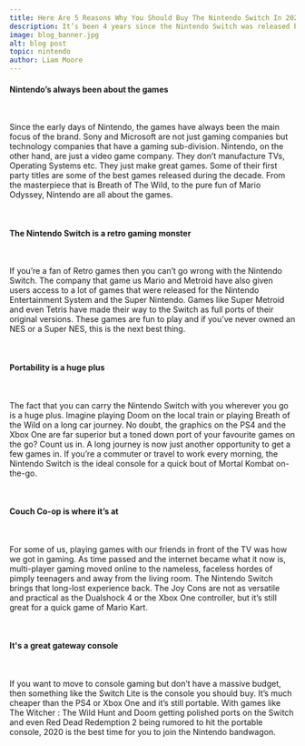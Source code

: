 ```yaml
---
title: Here Are 5 Reasons Why You Should Buy The Nintendo Switch In 2020
description: It’s been 4 years since the Nintendo Switch was released but the Japanese gaming giant is still an enigmatic player in India. Walk around any electronics store and you’ll see a ton of PlayStation 4’s and Xbox One’s but not a single Nintendo console in sight, but that’s all changing now as gamers have started getting their hands on the aforementioned Nintendo Switch and are having the time of their lives. If there was a good time to buy the Switch, this is it. With the amount of new games, old classics and upcoming titles on the platform, 2020 really is the best time to pick one up. We’ve listed 5 reasons why you, as a gamer, need to own a Switch in 2020. Read on.
image: blog_banner.jpg
alt: blog post
topic: nintendo
author: Liam Moore
---
```


#### Nintendo’s always been about the games ####

<br />

Since the early days of Nintendo, the games have always been the main focus of the brand. Sony and Microsoft are not just gaming companies but technology companies that have a gaming sub-division. Nintendo, on the other hand, are just a video game company. They don’t manufacture TVs, Operating Systems etc. They just make great games. Some of their first party titles are some of the best games released during the decade. From the masterpiece that is Breath of The Wild, to the pure fun of Mario Odyssey, Nintendo are all about the games. 

<br />

#### The Nintendo Switch is a retro gaming monster ####

<br />

If you’re a fan of Retro games then you can’t go wrong with the Nintendo Switch. The company that game us Mario and Metroid have also given users access to a lot of games that were released for the Nintendo Entertainment System and the Super Nintendo. Games like Super Metroid and even Tetris have made their way to the Switch as full ports of their original versions. These games are fun to play and if you’ve never owned an NES or a Super NES, this is the next best thing.

<br />

#### Portability is a huge plus ####

<br />

The fact that you can carry the Nintendo Switch with you wherever you go is a huge plus. Imagine playing Doom on the local train or playing Breath of the Wild on a long car journey. No doubt, the graphics on the PS4 and the Xbox One are far superior but a toned down port of your favourite games on the go? Count us in. A long journey is now just another opportunity to get a few games in. If you’re a commuter or travel to work every morning, the Nintendo Switch is the ideal console for a quick bout of Mortal Kombat on-the-go. 

<br />

#### Couch Co-op is where it’s at ####

<br />

For some of us, playing games with our friends in front of the TV was how we got in gaming. As time passed and the internet became what it now is, multi-player gaming moved online to the nameless, faceless hordes of pimply teenagers and away from the living room. The Nintendo Switch brings that long-lost experience back. The Joy Cons are not as versatile and practical as the Dualshock 4 or the Xbox One controller, but it’s still great for a quick game of Mario Kart. 

<br />

#### It's a great gateway console ####

<br />

If you want to move to console gaming but don’t have a massive budget, then something like the Switch Lite is the console you should buy. It’s much cheaper than the PS4 or Xbox One and it’s still portable. With games like The Witcher : The Wild Hunt and Doom getting polished ports on the Switch and even Red Dead Redemption 2 being rumored to hit the portable console, 2020 is the best time for you to join the Nintendo bandwagon. 